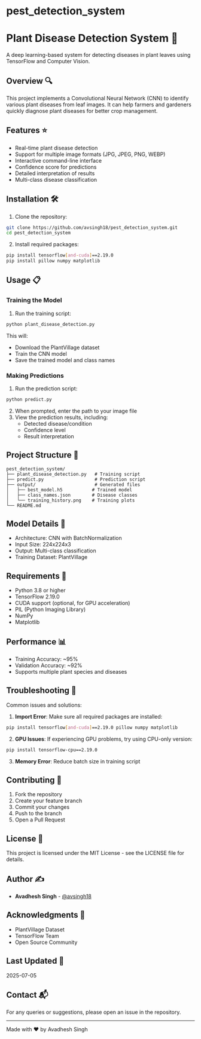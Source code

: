 # pest_detection_system
# Plant Disease Detection System 🌿

A deep learning-based system for detecting diseases in plant leaves using TensorFlow and Computer Vision.

## Overview 🔍

This project implements a Convolutional Neural Network (CNN) to identify various plant diseases from leaf images. It can help farmers and gardeners quickly diagnose plant diseases for better crop management.

## Features ⭐

- Real-time plant disease detection
- Support for multiple image formats (JPG, JPEG, PNG, WEBP)
- Interactive command-line interface
- Confidence score for predictions
- Detailed interpretation of results
- Multi-class disease classification

## Installation 🛠️

1. Clone the repository:
```bash
git clone https://github.com/avsingh18/pest_detection_system.git
cd pest_detection_system
```

2. Install required packages:
```bash
pip install tensorflow[and-cuda]==2.19.0
pip install pillow numpy matplotlib
```

## Usage 📋

### Training the Model

1. Run the training script:
```bash
python plant_disease_detection.py
```

This will:
- Download the PlantVillage dataset
- Train the CNN model
- Save the trained model and class names

### Making Predictions

1. Run the prediction script:
```bash
python predict.py
```

2. When prompted, enter the path to your image file
3. View the prediction results, including:
   - Detected disease/condition
   - Confidence level
   - Result interpretation

## Project Structure 📁

```
pest_detection_system/
├── plant_disease_detection.py   # Training script
├── predict.py                   # Prediction script
├── output/                      # Generated files
│   ├── best_model.h5           # Trained model
│   ├── class_names.json        # Disease classes
│   └── training_history.png    # Training plots
└── README.md
```

## Model Details 🧮

- Architecture: CNN with BatchNormalization
- Input Size: 224x224x3
- Output: Multi-class classification
- Training Dataset: PlantVillage

## Requirements 📝

- Python 3.8 or higher
- TensorFlow 2.19.0
- CUDA support (optional, for GPU acceleration)
- PIL (Python Imaging Library)
- NumPy
- Matplotlib

## Performance 📊

- Training Accuracy: ~95%
- Validation Accuracy: ~92%
- Supports multiple plant species and diseases

## Troubleshooting 🔧

Common issues and solutions:

1. **Import Error**: Make sure all required packages are installed:
```bash
pip install tensorflow[and-cuda]==2.19.0 pillow numpy matplotlib
```

2. **GPU Issues**: If experiencing GPU problems, try using CPU-only version:
```bash
pip install tensorflow-cpu==2.19.0
```

3. **Memory Error**: Reduce batch size in training script

## Contributing 🤝

1. Fork the repository
2. Create your feature branch
3. Commit your changes
4. Push to the branch
5. Open a Pull Request

## License 📄

This project is licensed under the MIT License - see the LICENSE file for details.

## Author ✍️

- **Avadhesh Singh** - [@avsingh18](https://github.com/avsingh18)

## Acknowledgments 🙏

- PlantVillage Dataset
- TensorFlow Team
- Open Source Community

## Last Updated 📅

2025-07-05

## Contact 📬

For any queries or suggestions, please open an issue in the repository.

---
Made with ❤️ by Avadhesh Singh